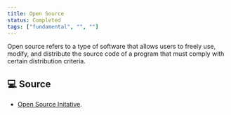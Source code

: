 ```yaml
---
title: Open Source
status: Completed
tags: ["fundamental", "", ""]
---
```


Open source refers to a type of software that allows users to freely use, modify, and distribute the source code of a program that must comply with certain distribution criteria.

## 💻 Source

* [Open Source Initative](https://opensource.org/osd/).

